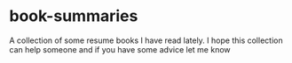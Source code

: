 # book-summaries
A collection of some resume books I have read lately. I hope this collection can help someone and if you have some advice let me know
